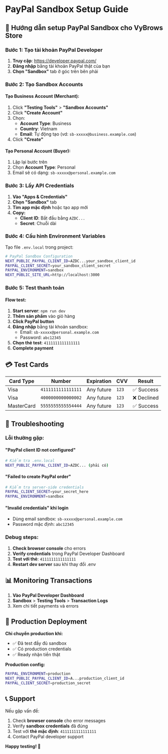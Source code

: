 # PayPal Sandbox Setup Guide

## 🎯 Hướng dẫn setup PayPal Sandbox cho VyBrows Store

### Bước 1: Tạo tài khoản PayPal Developer

1. **Truy cập**: https://developer.paypal.com/
2. **Đăng nhập** bằng tài khoản PayPal thật của bạn
3. **Chọn "Sandbox"** tab ở góc trên bên phải

### Bước 2: Tạo Sandbox Accounts

#### **Tạo Business Account (Merchant):**
1. Click **"Testing Tools"** > **"Sandbox Accounts"**
2. Click **"Create Account"**
3. Chọn:
   - **Account Type**: Business
   - **Country**: Vietnam
   - **Email**: Tự động tạo (vd: `sb-xxxxx@business.example.com`)
4. Click **"Create"**

#### **Tạo Personal Account (Buyer):**
1. Lặp lại bước trên
2. Chọn **Account Type**: Personal
3. Email sẽ có dạng: `sb-xxxxx@personal.example.com`

### Bước 3: Lấy API Credentials

1. **Vào "Apps & Credentials"**
2. **Chọn "Sandbox"** tab
3. **Tìm app mặc định** hoặc tạo app mới
4. **Copy:**
   - **Client ID**: Bắt đầu bằng `AZDC...`
   - **Secret**: Chuỗi dài

### Bước 4: Cấu hình Environment Variables

Tạo file `.env.local` trong project:

```bash
# PayPal Sandbox Configuration
NEXT_PUBLIC_PAYPAL_CLIENT_ID=AZDC...your_sandbox_client_id
PAYPAL_CLIENT_SECRET=your_sandbox_client_secret
PAYPAL_ENVIRONMENT=sandbox
NEXT_PUBLIC_SITE_URL=http://localhost:3000
```

### Bước 5: Test thanh toán

#### **Flow test:**
1. **Start server**: `npm run dev`
2. **Thêm sản phẩm** vào giỏ hàng
3. **Click PayPal button**
4. **Đăng nhập** bằng tài khoản sandbox:
   - Email: `sb-xxxxx@personal.example.com`
   - Password: `abc12345`
5. **Chọn thẻ test**: `4111111111111111`
6. **Complete payment**

## 💳 Test Cards

| Card Type | Number | Expiration | CVV | Result |
|-----------|--------|------------|-----|---------|
| Visa | `4111111111111111` | Any future | `123` | ✅ Success |
| Visa | `4000000000000002` | Any future | `123` | ❌ Declined |
| MasterCard | `5555555555554444` | Any future | `123` | ✅ Success |

## 🔧 Troubleshooting

### **Lỗi thường gặp:**

#### **"PayPal client ID not configured"**
```bash
# Kiểm tra .env.local
NEXT_PUBLIC_PAYPAL_CLIENT_ID=AZDC... (phải có)
```

#### **"Failed to create PayPal order"**
```bash
# Kiểm tra server-side credentials
PAYPAL_CLIENT_SECRET=your_secret_here
PAYPAL_ENVIRONMENT=sandbox
```

#### **"Invalid credentials" khi login**
- Dùng email sandbox: `sb-xxxxx@personal.example.com`
- Password mặc định: `abc12345`

### **Debug steps:**
1. **Check browser console** cho errors
2. **Verify credentials** trong PayPal Developer Dashboard
3. **Test với thẻ**: `4111111111111111`
4. **Restart dev server** sau khi thay đổi .env

## 📊 Monitoring Transactions

1. **Vào PayPal Developer Dashboard**
2. **Sandbox** > **Testing Tools** > **Transaction Logs**
3. Xem chi tiết payments và errors

## 🚀 Production Deployment

**Chỉ chuyển production khi:**
- ✅ Đã test đầy đủ sandbox
- ✅ Có production credentials
- ✅ Ready nhận tiền thật

**Production config:**
```bash
PAYPAL_ENVIRONMENT=production
NEXT_PUBLIC_PAYPAL_CLIENT_ID=A...production_client_id
PAYPAL_CLIENT_SECRET=production_secret
```

## 📞 Support

Nếu gặp vấn đề:
1. Check **browser console** cho error messages
2. Verify **sandbox credentials** đã đúng
3. Test với **thẻ mặc định**: `4111111111111111`
4. Contact PayPal developer support

**Happy testing! 🎉**
